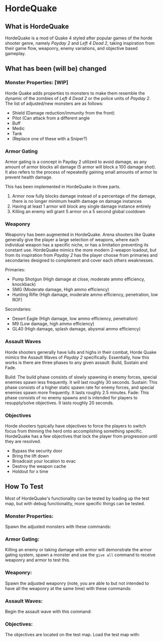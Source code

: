# HordeQuake

## What is HordeQuake

HordeQuake is a mod of Quake 4 styled after popular games of the horde shooter genre, namely *Payday 2* and *Left 4 Dead 2*, taking inspiration from their game flow, weaponry, enemy variations, and objective based gameplay.


## What has been (will be) changed

### Monster Properties: [WIP]
Horde Quake adds properties to monsters to make them resemble the dynamic of the zombies of *Left 4 Dead 2* or the police units of *Payday 2*. 
The list of adjusted/new monsters are as follows:

 - Shield (Damage reduction/immunity from the front)
 - Pilot (Can attack from a different angle
 - Buff
 - Medic
 - Tank
 - (Replace one of these with a Sniper?)

### Armor Gating
Armor gating is a concept in Payday 2 utilized to avoid damage, as any amount of armor blocks all damage (5 armor will block a 100 damage shot). It also refers to the process of repeatedly gaining small amounts of armor to prevent health damage. 

This has been implemented in HordeQuake in three parts.

 1. Armor now fully blocks damage instead of a percentage of the damage, there is no longer minimum health damage on damage instances
 2. Having at least 1 armor will block any single damage instance entirely
 3. Killing an enemy will grant 5 armor on a 5 second global cooldown

### Weaponry
Weaponry has been augmented in HordeQuake. Arena shooters like Quake generally give the player a large selection of weapons, where each individual weapon has a specific niche, or has a limitation preventing its constant use. HordeQuake mimics the more modern 2-weapon loadout, but from its inspiration from *Payday 2* has the player choose from primaries and secondaries designed to complement and cover each others weaknesses.

Primaries: 

 - Pump Shotgun (High damage at close, moderate ammo efficiency, knockback)
 - SMG (Moderate damage, High ammo efficiency)
 - Hunting Rifle (High damage, moderate ammo efficiency, penetration, low ROF)

Secondaries: 

 - Desert Eagle (High damage, low ammo efficiency, penetration)
 - M9 (Low damage, high ammo efficiency)
 - GL40 (High damage, splash damage, abysmal ammo efficiency)


### Assault Waves
Horde shooters generally have lulls and highs in their combat, Horde Quake mimics the Assault Waves of *Payday 2* specifically. Essentially, how this works is there are three phases to any given assault: Build, Sustain and Fade.

Build: The build phase consists of slowly spawning in enemy forces, special enemies spawn less frequently. It will last roughly 30 seconds.
Sustain: This phase consists of a higher static spawn rate for enemy forces, and special enemies spawn more frequently. It lasts roughly 2.5 minutes.
Fade: This phase consists of no enemy spawns and is intended for players to resupply/solve objectives. It lasts roughly 20 seconds.

### Objectives
Horde shooters typically have objectives to force the players to switch focus from thinning the herd onto accomplishing something specific. HordeQuake has a few objectives that lock the player from progression until they are resolved.

 - Bypass the security door
 - Bring the lift down
 - Broadcast your location to evac
 - Destroy the weapon cache
 - Holdout for x time

## How To Test

Most of HordeQuake's functionality can be tested by loading up the test map, but with debug functionality, more specific things can be tested.

### Monster Properties:
Spawn the adjusted monsters with these commands: 

### Armor Gating:
Killing an enemy or taking damage with armor will demonstrate the armor gating system, spawn a monster and use the `give all` command to receive weaponry and armor to test this.

### Weaponry:
Spawn the adjusted weaponry (note, you are able to but not intended to have all the weaponry at the same time) with these commands:

### Assault Waves:
Begin the assault wave with this command: 

### Objectives:
The objectives are located on the test map. Load the test map with: 